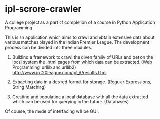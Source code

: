 ipl-scrore-crawler
==================

A college project as a part of completion of a course in Python Application Programming

This is an application which aims to crawl and obtain extensive data about various matches played in the Indian Premier League. The development process can be divided into three modules.

1. Building a framework to crawl the given family of URLs and get on the local system the .html pages from which data can be extracted. (Web Programming, urllib and urllib2)
        http://www.iplt20league.com/ipl_6/results.html

2. Extracting data in a desired format for storage. (Regular Expressions, String Matching)
3. Creating and populating a local database with all the data extracted which can be used for querying in the future. (Databases)

Of course, the mode of interfacing will be GUI.
